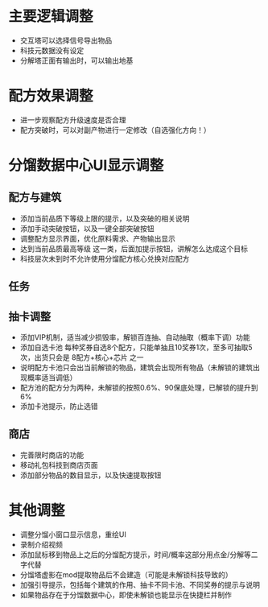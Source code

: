 ﻿# 主要逻辑调整
* 交互塔可以选择信号导出物品
* 科技元数据没有设定
* 分解塔正面有输出时，可以输出地基

# 配方效果调整

* 进一步观察配方升级速度是否合理
* 配方突破时，可以对副产物进行一定修改（自选强化方向！）

# 分馏数据中心UI显示调整

## 配方与建筑

* 添加当前品质下等级上限的提示，以及突破的相关说明
* 添加手动突破按钮，以及一键全部突破按钮
* 调整配方显示界面，优化原料需求、产物输出显示
* 达到当前品质最高等级 这一类，后面加提示按钮，讲解怎么达成这个目标
* 科技层次未到时不允许使用分馏配方核心兑换对应配方

## 任务

## 抽卡调整

* 添加VIP机制，适当减少损毁率，解锁百连抽、自动抽取（概率下调）功能
* 添加自选卡池 每种奖券自选8个配方，只能单抽且10奖券1次，至多可抽取5次，出货只会是 8配方+核心+芯片 之一
* 说明配方卡池只会出当前解锁的物品，建筑会出现所有物品（未解锁的建筑出现概率适当调低）
* 配方池的配方分为两种，未解锁的按照0.6%、90保底处理，已解锁的提升到6%
* 添加卡池提示，防止选错

## 商店

* 完善限时商店的功能
* 移动礼包科技到商店页面
* 添加部分物品的数目显示，以及快速提取按钮

# 其他调整

* 调整分馏小窗口显示信息，重绘UI
* 录制介绍视频
* 添加鼠标移到物品上之后的分馏配方提示，时间/概率这部分用点金/分解等二字代替
* 分馏塔虚影在mod提取物品后不会建造（可能是未解锁科技导致的）
* 加强引导提示，包括每个建筑的作用、抽卡不同卡池、不同奖券的提示与说明
* 如果物品存在于分馏数据中心，即使未解锁也能显示在快捷栏并制作